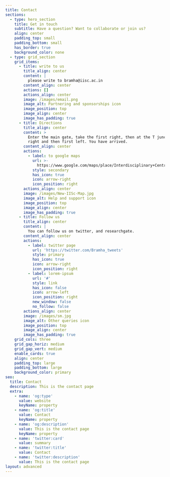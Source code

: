 ```yaml
---
title: Contact
sections:
  - type: hero_section
    title: Get in touch
    subtitle: Have a question? Want to collaborate or join us?
    align: center
    padding_top: small
    padding_bottom: small
    has_border: true
    background_color: none
  - type: grid_section
    grid_items:
      - title: write to us
        title_align: center
        content: |
          please write to bramha@iisc.ac.in
        content_align: center
        actions: []
        actions_align: center
        image: /images/email.png
        image_alt: Partnering and sponsorships icon
        image_position: top
        image_align: center
        image_has_padding: true
      - title: Directions
        title_align: center
        content: >
          Enter the main gate, take the first right, then at the T junction take
          right and then first left. You have arrived.
        content_align: center
        actions:
          - label: to google maps
            url: >-
              https://www.google.com/maps/place/Interdisciplinary+Centre+For+Water+(ICWaR)/@13.017754,77.572614,14z/data=!4m5!3m4!1s0x0:0x6a432b714a8f5510!8m2!3d13.0159138!4d77.5682368?hl=en
            style: secondary
            has_icon: true
            icon: arrow-right
            icon_position: right
        actions_align: center
        image: /images/New-IISc-Map.jpg
        image_alt: Help and support icon
        image_position: top
        image_align: center
        image_has_padding: true
      - title: Follow us
        title_align: center
        content: |
          You can follow us on twitter, and researchgate.
        content_align: center
        actions:
          - label: twitter page
            url: 'https://twitter.com/Bramha_tweets'
            style: primary
            has_icon: true
            icon: arrow-right
            icon_position: right
          - label: lorem-ipsum
            url: '#'
            style: link
            has_icon: false
            icon: arrow-left
            icon_position: right
            new_window: false
            no_follow: false
        actions_align: center
        image: /images/sm.jpg
        image_alt: Other queries icon
        image_position: top
        image_align: center
        image_has_padding: true
    grid_cols: three
    grid_gap_horiz: medium
    grid_gap_vert: medium
    enable_cards: true
    align: center
    padding_top: large
    padding_bottom: large
    background_color: primary
seo:
  title: Contact
  description: This is the contact page
  extra:
    - name: 'og:type'
      value: website
      keyName: property
    - name: 'og:title'
      value: Contact
      keyName: property
    - name: 'og:description'
      value: This is the contact page
      keyName: property
    - name: 'twitter:card'
      value: summary
    - name: 'twitter:title'
      value: Contact
    - name: 'twitter:description'
      value: This is the contact page
layout: advanced
---
```

